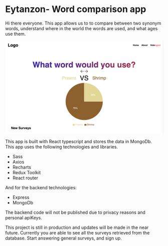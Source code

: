 # Eytanzon- Word comparison app
<p>
Hi there everyone. This app allows us to to compare between two synonym words, understand where in the world the words are used, and what ages use them. 
</p>

![AppImg](./readmeAssets/imgs/projectImg.png)

This app is built with React typescript and stores the data in MongoDb.<br>
This app uses the following technologies and libraries.
- Sass
- Axios
- Recharts
- Redux Toolkit
- React router

And for the backend technologies:
- Express
- MongoDb

The backend code will not be published due to privacy reasons and personal apiKeys.

This project is still in production and updates will be made in the near future.
Currently you are able to see all the surveys retrieved from the database. Start answering general 
surveys, and sign up.




